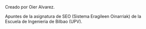 Creado por Oier Alvarez.

Apuntes de la asignatura de SEO (Sistema Eragileen Oinarriak) de la Escuela de Ingenieria de Bilbao (UPV).

